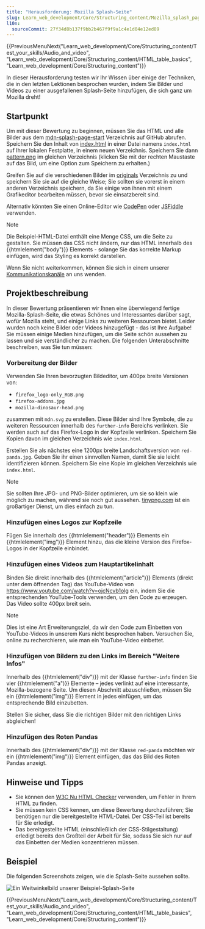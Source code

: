 ```yaml
---
title: "Herausforderung: Mozilla Splash-Seite"
slug: Learn_web_development/Core/Structuring_content/Mozilla_splash_page
l10n:
  sourceCommit: 27f34d8b137f9bb2b467f9f9a1c4e1d04e12ed89
---
```


{{PreviousMenuNext("Learn_web_development/Core/Structuring_content/Test_your_skills/Audio_and_video", "Learn_web_development/Core/Structuring_content/HTML_table_basics", "Learn_web_development/Core/Structuring_content")}}

In dieser Herausforderung testen wir Ihr Wissen über einige der Techniken, die in den letzten Lektionen besprochen wurden, indem Sie Bilder und Videos zu einer ausgefallenen Splash-Seite hinzufügen, die sich ganz um Mozilla dreht!

## Startpunkt

Um mit dieser Bewertung zu beginnen, müssen Sie das HTML und alle Bilder aus dem [mdn-splash-page-start](https://github.com/mdn/learning-area/tree/main/html/multimedia-and-embedding/mdn-splash-page-start) Verzeichnis auf GitHub abrufen. Speichern Sie den Inhalt von [index.html](https://github.com/mdn/learning-area/blob/main/html/multimedia-and-embedding/mdn-splash-page-start/index.html) in einer Datei namens `index.html` auf Ihrer lokalen Festplatte, in einem neuen Verzeichnis. Speichern Sie dann [pattern.png](https://github.com/mdn/learning-area/blob/main/html/multimedia-and-embedding/mdn-splash-page-start/pattern.png) im gleichen Verzeichnis (klicken Sie mit der rechten Maustaste auf das Bild, um eine Option zum Speichern zu erhalten.)

Greifen Sie auf die verschiedenen Bilder im [originals](https://github.com/mdn/learning-area/tree/main/html/multimedia-and-embedding/mdn-splash-page-start/originals) Verzeichnis zu und speichern Sie sie auf die gleiche Weise; Sie sollten sie vorerst in einem anderen Verzeichnis speichern, da Sie einige von ihnen mit einem Grafikeditor bearbeiten müssen, bevor sie einsatzbereit sind.

Alternativ könnten Sie einen Online-Editor wie [CodePen](https://codepen.io/) oder [JSFiddle](https://jsfiddle.net/) verwenden.

> [!NOTE]
> Die Beispiel-HTML-Datei enthält eine Menge CSS, um die Seite zu gestalten. Sie müssen das CSS nicht ändern, nur das HTML innerhalb des {{htmlelement("body")}} Elements - solange Sie das korrekte Markup einfügen, wird das Styling es korrekt darstellen.
>
> Wenn Sie nicht weiterkommen, können Sie sich in einem unserer [Kommunikationskanäle](/de/docs/MDN/Community/Communication_channels) an uns wenden.

## Projektbeschreibung

In dieser Bewertung präsentieren wir Ihnen eine überwiegend fertige Mozilla-Splash-Seite, die etwas Schönes und Interessantes darüber sagt, wofür Mozilla steht, und einige Links zu weiteren Ressourcen bietet. Leider wurden noch keine Bilder oder Videos hinzugefügt - das ist Ihre Aufgabe! Sie müssen einige Medien hinzufügen, um die Seite schön aussehen zu lassen und sie verständlicher zu machen. Die folgenden Unterabschnitte beschreiben, was Sie tun müssen:

### Vorbereitung der Bilder

Verwenden Sie Ihren bevorzugten Bildeditor, um 400px breite Versionen von:

- `firefox_logo-only_RGB.png`
- `firefox-addons.jpg`
- `mozilla-dinosaur-head.png`

zusammen mit `mdn.svg` zu erstellen. Diese Bilder sind Ihre Symbole, die zu weiteren Ressourcen innerhalb des `further-info` Bereichs verlinken. Sie werden auch auf das Firefox-Logo in der Kopfzeile verlinken. Speichern Sie Kopien davon im gleichen Verzeichnis wie `index.html`.

Erstellen Sie als nächstes eine 1200px breite Landschaftsversion von `red-panda.jpg`. Geben Sie ihr einen sinnvollen Namen, damit Sie sie leicht identifizieren können. Speichern Sie eine Kopie im gleichen Verzeichnis wie `index.html`.

> [!NOTE]
> Sie sollten Ihre JPG- und PNG-Bilder optimieren, um sie so klein wie möglich zu machen, während sie noch gut aussehen. [tinypng.com](https://tinypng.com/) ist ein großartiger Dienst, um dies einfach zu tun.

### Hinzufügen eines Logos zur Kopfzeile

Fügen Sie innerhalb des {{htmlelement("header")}} Elements ein {{htmlelement("img")}} Element hinzu, das die kleine Version des Firefox-Logos in der Kopfzeile einbindet.

### Hinzufügen eines Videos zum Hauptartikelinhalt

Binden Sie direkt innerhalb des {{htmlelement("article")}} Elements (direkt unter dem öffnenden Tag) das YouTube-Video von <https://www.youtube.com/watch?v=ojcNcvb1olg> ein, indem Sie die entsprechenden YouTube-Tools verwenden, um den Code zu erzeugen. Das Video sollte 400px breit sein.

> [!NOTE]
> Dies ist eine Art Erweiterungsziel, da wir den Code zum Einbetten von YouTube-Videos in unserem Kurs nicht besprochen haben. Versuchen Sie, online zu recherchieren, wie man ein YouTube-Video einbettet.

### Hinzufügen von Bildern zu den Links im Bereich "Weitere Infos"

Innerhalb des {{htmlelement("div")}} mit der Klasse `further-info` finden Sie vier {{htmlelement("a")}} Elemente – jedes verlinkt auf eine interessante, Mozilla-bezogene Seite. Um diesen Abschnitt abzuschließen, müssen Sie ein {{htmlelement("img")}} Element in jedes einfügen, um das entsprechende Bild einzubetten.

Stellen Sie sicher, dass Sie die richtigen Bilder mit den richtigen Links abgleichen!

### Hinzufügen des Roten Pandas

Innerhalb des {{htmlelement("div")}} mit der Klasse `red-panda` möchten wir ein {{htmlelement("img")}} Element einfügen, das das Bild des Roten Pandas anzeigt.

## Hinweise und Tipps

- Sie können den [W3C Nu HTML Checker](https://validator.w3.org/nu/) verwenden, um Fehler in Ihrem HTML zu finden.
- Sie müssen kein CSS kennen, um diese Bewertung durchzuführen; Sie benötigen nur die bereitgestellte HTML-Datei. Der CSS-Teil ist bereits für Sie erledigt.
- Das bereitgestellte HTML (einschließlich der CSS-Stilgestaltung) erledigt bereits den Großteil der Arbeit für Sie, sodass Sie sich nur auf das Einbetten der Medien konzentrieren müssen.

## Beispiel

Die folgenden Screenshots zeigen, wie die Splash-Seite aussehen sollte.

![Ein Weitwinkelbild unserer Beispiel-Splash-Seite](wide-shot.png)

{{PreviousMenuNext("Learn_web_development/Core/Structuring_content/Test_your_skills/Audio_and_video", "Learn_web_development/Core/Structuring_content/HTML_table_basics", "Learn_web_development/Core/Structuring_content")}}
